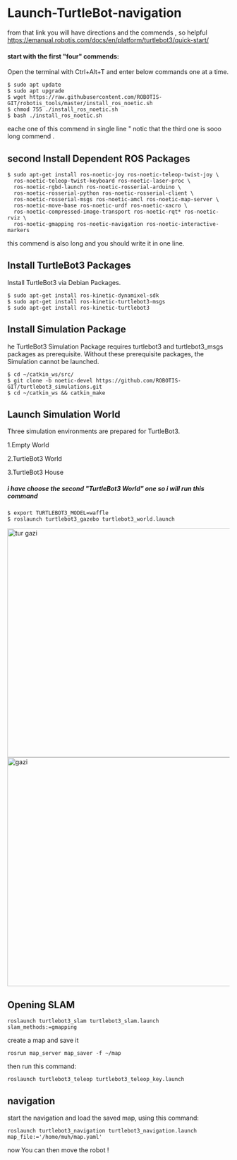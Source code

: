 # Launch-TurtleBot-navigation
from that link you will have directions and the commends , so helpful 
https://emanual.robotis.com/docs/en/platform/turtlebot3/quick-start/
#### start with the first  "four" commends:
Open the terminal with Ctrl+Alt+T and enter below commands one at a time.
````
$ sudo apt update
$ sudo apt upgrade
$ wget https://raw.githubusercontent.com/ROBOTIS-GIT/robotis_tools/master/install_ros_noetic.sh
$ chmod 755 ./install_ros_noetic.sh 
$ bash ./install_ros_noetic.sh
````
eache one of this commend in single line " notic that the third one is sooo long commend .

## second Install Dependent ROS Packages
````
$ sudo apt-get install ros-noetic-joy ros-noetic-teleop-twist-joy \
  ros-noetic-teleop-twist-keyboard ros-noetic-laser-proc \
  ros-noetic-rgbd-launch ros-noetic-rosserial-arduino \
  ros-noetic-rosserial-python ros-noetic-rosserial-client \
  ros-noetic-rosserial-msgs ros-noetic-amcl ros-noetic-map-server \
  ros-noetic-move-base ros-noetic-urdf ros-noetic-xacro \
  ros-noetic-compressed-image-transport ros-noetic-rqt* ros-noetic-rviz \
  ros-noetic-gmapping ros-noetic-navigation ros-noetic-interactive-markers
````
this commend is also long and you should write it in one line.

## Install TurtleBot3 Packages
Install TurtleBot3 via Debian Packages.
````
$ sudo apt-get install ros-kinetic-dynamixel-sdk
$ sudo apt-get install ros-kinetic-turtlebot3-msgs
$ sudo apt-get install ros-kinetic-turtlebot3
````

## Install Simulation Package
he TurtleBot3 Simulation Package requires turtlebot3 and turtlebot3_msgs packages as prerequisite.
Without these prerequisite packages, the Simulation cannot be launched.
````
$ cd ~/catkin_ws/src/
$ git clone -b noetic-devel https://github.com/ROBOTIS-GIT/turtlebot3_simulations.git
$ cd ~/catkin_ws && catkin_make
 ````
## Launch Simulation World
Three simulation environments are prepared for TurtleBot3. 

1.Empty World

2.TurtleBot3 World
  
3.TurtleBot3 House 

##### i have choose the second "TurtleBot3 World" one so i will run this command

```
$ export TURTLEBOT3_MODEL=waffle
$ roslaunch turtlebot3_gazebo turtlebot3_world.launch
```

<img width="519" alt="tur gazi" src="https://github.com/user-attachments/assets/1e27756a-7423-4cd5-a72b-348744720b51">


<img width="519" alt="gazi" src="https://github.com/user-attachments/assets/fa128b9a-5da3-4d10-8613-411402f4b18a">


## Opening SLAM
```
roslaunch turtlebot3_slam turtlebot3_slam.launch slam_methods:=gmapping
```

create a map and save it
```
rosrun map_server map_saver -f ~/map
```
then run this command:
```
roslaunch turtlebot3_teleop turtlebot3_teleop_key.launch
```
## navigation
start the navigation and load the saved map, using this command:
```
roslaunch turtlebot3_navigation turtlebot3_navigation.launch map_file:='/home/muh/map.yaml'
```
now You can then move the robot !
